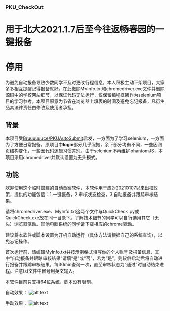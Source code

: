 ### **PKU_CheckOut**
# 用于北大2021.1.7后至今往返畅春园的一键报备

# **停用**

为避免自动报备导致少数同学不及时更改行程信息，本人积极主动下架项目，大家多多相互提醒记得报备就好。在此撤除MyInfo.txt和chromedriver.exe文件并删除源码中的学校网站细节，以保证代码无法运行，仅保留编程框架作为selenium项目的学习参考。本项目原意为节省在浏览器上填表的时间及避免忘记报备，凡衍生品其法律责任由修改及使用者承担。


## **背景**

本项目受[Bruuuuuuce/PKUAutoSubmit](https://github.com/Bruuuuuuce/PKUAutoSubmit)启发，一方面为了学习selenium，一方面为了方便日常报备。原项目中**login**部分几乎照搬，余下部分均有不同，一些因网页结构变化，一些因代码逻辑习惯差别。由于selenium不再维护phantomJS，本项目采用chromedriver并默认设置为无头模式。


## **功能**

欢迎使用这个临时搭建的自动备案软件，本软件用于应对20210107以来出校政策，提供的功能包括：1.一键报备，2.审核状态检查，3.自动报备并跟踪审核结果。

请将chromedriver.exe、MyInfo.txt这两个文件与QuickCheck.py或QuickCheck.exe放在同一目录下。了解技术细节的同学可以自行选用其它（无头）浏览器驱动。其他电脑系统的同学请下载相应的chrome驱动。

建议将本软件或脚本设置为开机自动运行（具体方法请根据自己的系统查询），以免忘记操作。

首次运行前，请编辑MyInfo.txt并按示例格式填写你的个人账号及报备信息，其中“自动报备并跟踪审核结果”请填“是”或“否”，若为“是”，则软件启动后将自动进行报备并跟踪审核结果，每30min查询一次，直至审核状态为“通过”时自动结束进程。注意txt文件中冒号用英文输入。

本软件目前只支持64位系统，脚本没有限制。

自动效果：
![alt text](./Auto.png)

手动效果：
![alt text](./Manual.png)
